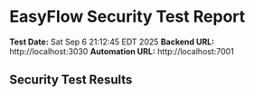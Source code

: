 # EasyFlow Security Test Report

**Test Date:** Sat Sep  6 21:12:45 EDT 2025
**Backend URL:** http://localhost:3030
**Automation URL:** http://localhost:7001

## Security Test Results

